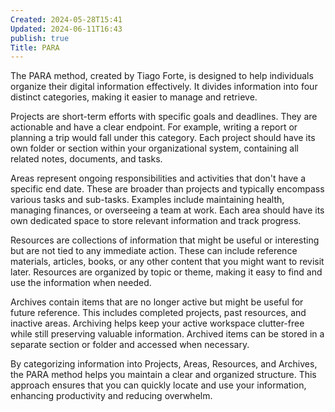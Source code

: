 ```yaml
---
Created: 2024-05-28T15:41
Updated: 2024-06-11T16:43
publish: true
Title: PARA
---
```

The PARA method, created by Tiago Forte, is designed to help individuals organize their digital information effectively. It divides information into four distinct categories, making it easier to manage and retrieve.

Projects are short-term efforts with specific goals and deadlines. They are actionable and have a clear endpoint. For example, writing a report or planning a trip would fall under this category. Each project should have its own folder or section within your organizational system, containing all related notes, documents, and tasks.

Areas represent ongoing responsibilities and activities that don't have a specific end date. These are broader than projects and typically encompass various tasks and sub-tasks. Examples include maintaining health, managing finances, or overseeing a team at work. Each area should have its own dedicated space to store relevant information and track progress.

Resources are collections of information that might be useful or interesting but are not tied to any immediate action. These can include reference materials, articles, books, or any other content that you might want to revisit later. Resources are organized by topic or theme, making it easy to find and use the information when needed.

Archives contain items that are no longer active but might be useful for future reference. This includes completed projects, past resources, and inactive areas. Archiving helps keep your active workspace clutter-free while still preserving valuable information. Archived items can be stored in a separate section or folder and accessed when necessary.

By categorizing information into Projects, Areas, Resources, and Archives, the PARA method helps you maintain a clear and organized structure. This approach ensures that you can quickly locate and use your information, enhancing productivity and reducing overwhelm.